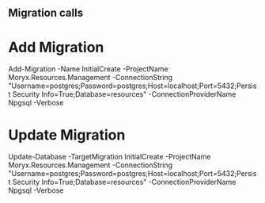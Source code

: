 ﻿## Migration calls

# Add Migration

Add-Migration -Name InitialCreate -ProjectName Moryx.Resources.Management -ConnectionString "Username=postgres;Password=postgres;Host=localhost;Port=5432;Persist Security Info=True;Database=resources" -ConnectionProviderName Npgsql -Verbose

# Update Migration

Update-Database -TargetMigration InitialCreate -ProjectName Moryx.Resources.Management -ConnectionString "Username=postgres;Password=postgres;Host=localhost;Port=5432;Persist Security Info=True;Database=resources" -ConnectionProviderName Npgsql -Verbose
